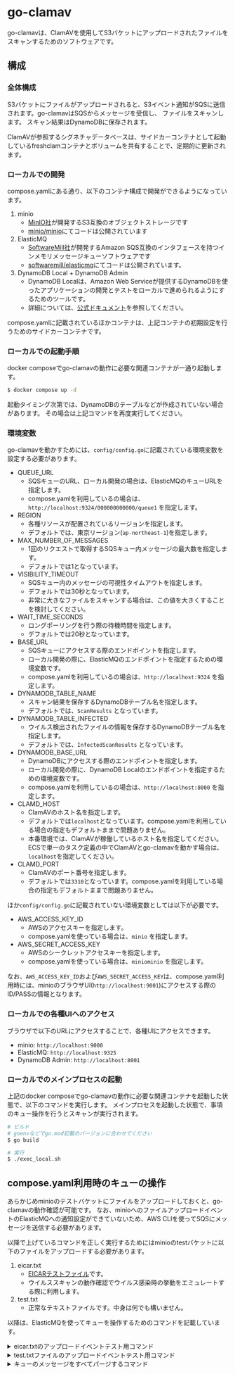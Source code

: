 # go-clamav

go-clamavは、ClamAVを使用してS3バケットにアップロードされたファイルをスキャンするためのソフトウェアです。


## 構成

### 全体構成

S3バケットにファイルがアップロードされると、S3イベント通知がSQSに送信されます。go-clamavはSQSからメッセージを受信し、 ファイルをスキャンします。
スキャン結果はDynamoDBに保存されます。

ClamAVが参照するシグネチャデータベースは、サイドカーコンテナとして起動しているfreshclamコンテナとボリュームを共有することで、定期的に更新されます。


### ローカルでの開発

compose.yamlにある通り、以下のコンテナ構成で開発ができるようになっています。

1. minio
    + [MinIO社](https://min.io/)が開発するS3互換のオブジェクトストレージです
    + [minio/minio](https://github.com/minio/minio)にてコードは公開されています
2. ElasticMQ
    + [SoftwareMill社](https://softwaremill.com/)が開発するAmazon SQS互換のインタフェースを持つインメモリメッセージキューソフトウェアです
    + [softwaremill/elasticmq](https://github.com/softwaremill/elasticmq)にてコードは公開されています。
3. DynamoDB Local + DynamoDB Admin
    + DynamoDB Localは、Amazon Web Serviceが提供するDynamoDBを使ったアプリケーションの開発とテストをローカルで進められるようにするためのツールです。
    + 詳細については、[公式ドキュメント](https://docs.aws.amazon.com/amazondynamodb/latest/developerguide/DynamoDBLocal.html)を参照してください。

compose.yamlに記載されているほかコンテナは、上記コンテナの初期設定を行うためのサイドカーコンテナです。

### ローカルでの起動手順

docker composeでgo-clamavの動作に必要な関連コンテナが一通り起動します。

```bash
$ docker compose up -d
```

起動タイミング次第では、DynamoDBのテーブルなどが作成されていない場合があります。
その場合は上記コマンドを再度実行してください。

### 環境変数

go-clamavを動かすためには、`config/config.go`に記載されている環境変数を設定する必要があります。

+ QUEUE_URL
  + SQSキューのURL、ローカル開発の場合は、ElasticMQのキューURLを指定します。
  + compose.yamlを利用しているの場合は、`http://localhost:9324/000000000000/queue1` を指定します。
+ REGION
  + 各種リソースが配置されているリージョンを指定します。
  + デフォルトでは、東京リージョン(`ap-northeast-1`)を指定します。
+ MAX_NUMBER_OF_MESSAGES
  + 1回のリクエストで取得するSQSキュー内メッセージの最大数を指定します。
  + デフォルトでは1となっています。
+ VISIBILITY_TIMEOUT
  + SQSキュー内のメッセージの可視性タイムアウトを指定します。
  + デフォルトでは30秒となっています。
  + 非常に大きなファイルをスキャンする場合は、この値を大きくすることを検討してください。
+ WAIT_TIME_SECONDS
  + ロングポーリングを行う際の待機時間を指定します。
  + デフォルトでは20秒となっています。
+ BASE_URL
  + SQSキューにアクセスする際のエンドポイントを指定します。
  + ローカル開発の際に、ElasticMQのエンドポイントを指定するための環境変数です。
  + compose.yamlを利用しているの場合は、`http://localhost:9324` を指定します。
+ DYNAMODB_TABLE_NAME
  + スキャン結果を保存するDynamoDBテーブル名を指定します。
  + デフォルトでは、`ScanResults` となっています。 
+ DYNAMODB_TABLE_INFECTED
  + ウイルス検出されたファイルの情報を保存するDynamoDBテーブル名を指定します。
  + デフォルトでは、`InfectedScanResults` となっています。
+ DYNAMODB_BASE_URL
  + DynamoDBにアクセスする際のエンドポイントを指定します。
  + ローカル開発の際に、DynamoDB Localのエンドポイントを指定するための環境変数です。
  + compose.yamlを利用しているの場合は、`http://localhost:8000` を指定します。
+ CLAMD_HOST
  + ClamAVのホスト名を指定します。
  + デフォルトでは`localhost`となっています。compose.yamlを利用している場合の指定もデフォルトままで問題ありません。
  + 本番環境では、ClamAVが稼働しているホスト名を指定してください。ECSで単一のタスク定義の中でClamAVとgo-clamavを動かす場合は、`localhost`を指定してください。
+ CLAMD_PORT
  + ClamAVのポート番号を指定します。
  + デフォルトでは`3310`となっています。compose.yamlを利用している場合の指定もデフォルトままで問題ありません。

ほか`config/config.go`に記載されていない環境変数としては以下が必要です。

+ AWS_ACCESS_KEY_ID
  + AWSのアクセスキーを指定します。
  + compose.yamlを使っている場合は、`minio` を指定します。
+ AWS_SECRET_ACCESS_KEY
  + AWSのシークレットアクセスキーを指定します。 
  + compose.yamlを使っている場合は、`miniominio` を指定します。

なお、`AWS_ACCESS_KEY_ID`および`AWS_SECRET_ACCESS_KEY`は、compose.yaml利用時には、minioのブラウザUI(`http://localhost:9001`)にアクセスする際のID/PASSの情報となります。

### ローカルでの各種UIへのアクセス
ブラウザで以下のURLにアクセスすることで、各種UIにアクセスできます。
- minio: `http://localhost:9000`
- ElasticMQ: `http://localhost:9325`
- DynamoDB Admin: `http://localhost:8001`

### ローカルでのメインプロセスの起動
上記のdocker composeでgo-clamavの動作に必要な関連コンテナを起動した状態で、以下のコマンドを実行します。
メインプロセスを起動した状態で、事項のキュー操作を行うとスキャンが実行されます。

```bash
# ビルド
# goenvなどでgo.mod記載のバージョンに合わせてください
$ go build

# 実行
$ ./exec_local.sh
```

## compose.yaml利用時のキューの操作

あらかじめminioのテストバケットにファイルをアップロードしておくと、go-clamavの動作確認が可能です。
なお、minioへのファイルアップロードイベントのElasticMQへの通知設定ができていないため、AWS CLIを使ってSQSにメッセージを送信する必要があります。

以降で上げているコマンドを正しく実行するためにはminioのtestバケットに以下のファイルをアップロードする必要があります。

1. eicar.txt
    + [EICARテストファイル](https://ja.wikipedia.org/wiki/EICAR%E3%83%86%E3%82%B9%E3%83%88%E3%83%95%E3%82%A1%E3%82%A4%E3%83%AB)です。
    + ウイルススキャンの動作確認でウイルス感染時の挙動をエミュレートする際に利用します。
2. test.txt
    + 正常なテキストファイルです。中身は何でも構いません。

以降は、ElasticMQを使ってキューを操作するためのコマンドを記載しています。

<details>
  <summary>eicar.txtのアップロードイベントテスト用コマンド</summary>


```
aws sqs send-message --queue-url http://localhost:9324/000000000000/queue1 \
 --endpoint-url http://localhost:9324 \
 --message-body '{"Records": [{
      "eventVersion": "2.1",
      "eventSource": "aws:s3",
      "awsRegion": "ap-northeast-1",
      "eventTime": "2022-08-07T14:33:59.870Z",
      "eventName": "ObjectCreated:Put",
      "userIdentity": {
        "principalId": "AWS:AIDAVMRY2N7OKTN33RYNV"
      },
      "requestParameters": {
        "sourceIPAddress": "60.95.0.122"
      },
      "responseElements": {
        "x-amz-request-id": "Q73VJ1CPJ64CKJQ0",
        "x-amz-id-2": "jqP4VGy4ubSEOvB+XRCdTjWUJEuCkkWRyiRlxdKCNqjP8cTjRUg0JGhDYsW9RprSsQPqdnlOviWD11mpmynwSJzlRyzzT8rgCka5XEnLzq8="
      },
      "s3": {
        "s3SchemaVersion": "1.0",
        "configurationId": "SQS-Event",
        "bucket": {
          "name": "test",
          "ownerIdentity": {
            "principalId": "A2B5KBXGR14B9R"
          },
          "arn": "arn:aws:s3:::20220807-sqs-test"
        },
        "object": {
          "key": "eicar.txt",
          "size": 9846,
          "eTag": "ad1cdeed43375dca5b5e892be0968525",
          "sequencer": "0062EFCD57CFFC5419"
        }
      }
    }]}'
```
</details>

<details>
    <summary>test.txtファイルのアップロードイベントテスト用コマンド</summary>

```
aws sqs send-message --queue-url http://localhost:9324/000000000000/queue1 \
 --endpoint-url http://localhost:9324 \
 --message-body '{"Records": [{
      "eventVersion": "2.1",
      "eventSource": "aws:s3",
      "awsRegion": "ap-northeast-1",
      "eventTime": "2022-08-07T14:33:59.870Z",
      "eventName": "ObjectCreated:Put",
      "userIdentity": {
        "principalId": "AWS:AIDAVMRY2N7OKTN33RYNV"
      },
      "requestParameters": {
        "sourceIPAddress": "60.95.0.122"
      },
      "responseElements": {
        "x-amz-request-id": "Q73VJ1CPJ64CKJQ0",
        "x-amz-id-2": "jqP4VGy4ubSEOvB+XRCdTjWUJEuCkkWRyiRlxdKCNqjP8cTjRUg0JGhDYsW9RprSsQPqdnlOviWD11mpmynwSJzlRyzzT8rgCka5XEnLzq8="
      },
      "s3": {
        "s3SchemaVersion": "1.0",
        "configurationId": "SQS-Event",
        "bucket": {
          "name": "test",
          "ownerIdentity": {
            "principalId": "A2B5KBXGR14B9R"
          },
          "arn": "arn:aws:s3:::test"
        },
        "object": {
          "key": "test.txt",
          "size": 9846,
          "eTag": "ad1cdeed43375dca5b5e892be0968525",
          "sequencer": "0062EFCD57CFFC5419"
        }
      }
    }]}'
```

</details>


<details>
    <summary>キューのメッセージをすべてパージするコマンド</summary>

```
aws sqs purge-queue \
    --queue-url http://localhost:9324/000000000000/queue1 \
    --endpoint-url http://localhost:9324
```
</details>